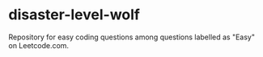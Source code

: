 # disaster-level-wolf
Repository for easy coding questions among questions labelled as "Easy" on Leetcode.com.
